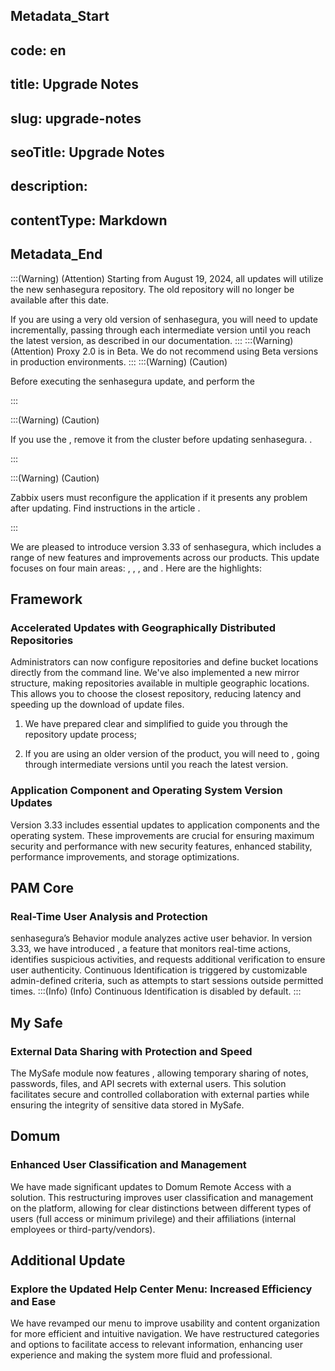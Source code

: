 ## Metadata_Start 
## code: en
## title: Upgrade Notes 
## slug: upgrade-notes 
## seoTitle: Upgrade Notes 
## description:  
## contentType: Markdown 
## Metadata_End
:::(Warning) (Attention)
Starting from August 19, 2024, all updates will utilize the new senhasegura repository. The old repository will no longer be available after this date.

If you are using a very old version of senhasegura, you will need to update incrementally, passing through each intermediate version until you reach the latest version, as described in our documentation.
:::
:::(Warning) (Attention)
Proxy 2.0 is in Beta. We do not recommend using Beta versions in production environments.
:::
:::(Warning) (Caution)

Before executing the senhasegura update,  and perform the 

:::

:::(Warning) (Caution)

If you use the , remove it from the cluster before updating senhasegura. .

:::

:::(Warning) (Caution)

Zabbix users must reconfigure the application if it presents any problem after updating. Find instructions in the article .

:::

We are pleased to introduce version 3.33 of senhasegura, which includes a range of new features and improvements across our products. This update focuses on four main areas: , , , and . Here are the highlights:

## Framework
### Accelerated Updates with Geographically Distributed Repositories

Administrators can now configure repositories and define bucket locations directly from the command line. We've also implemented a new mirror structure, making repositories available in multiple geographic locations. This allows you to choose the closest repository, reducing latency and speeding up the download of update files.

1. We have prepared clear and simplified  to guide you through the repository update process;

1. If you are using an older version of the product, you will need to , going through intermediate versions until you reach the latest version.

### Application Component and Operating System Version Updates

Version 3.33 includes essential updates to application components and the operating system. These improvements are crucial for ensuring maximum security and performance with new security features, enhanced stability, performance improvements, and storage optimizations.

## PAM Core

### Real-Time User Analysis and Protection

senhasegura’s Behavior module analyzes active user behavior. In version 3.33, we have introduced , a feature that monitors real-time actions, identifies suspicious activities, and requests additional verification to ensure user authenticity. Continuous Identification is triggered by customizable admin-defined criteria, such as attempts to start sessions outside permitted times.
:::(Info) (Info)
Continuous Identification is disabled by default.
:::

## My Safe
### External Data Sharing with Protection and Speed

The MySafe module now features , allowing temporary sharing of notes, passwords, files, and API secrets with external users. This solution facilitates secure and controlled collaboration with external parties while ensuring the integrity of sensitive data stored in MySafe.

## Domum
### Enhanced User Classification and Management

We have made significant updates to Domum Remote Access with a  solution. This restructuring improves user classification and management on the platform, allowing for clear distinctions between different types of users (full access or minimum privilege) and their affiliations (internal employees or third-party/vendors).

## Additional Update
### Explore the Updated Help Center Menu: Increased Efficiency and Ease

We have revamped our  menu to improve usability and content organization for more efficient and intuitive navigation. We have restructured categories and options to facilitate access to relevant information, enhancing user experience and making the system more fluid and professional.
